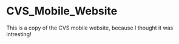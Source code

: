 # CVS_Mobile_Website
This is a copy of the CVS mobile website, because I thought it was intresting!
